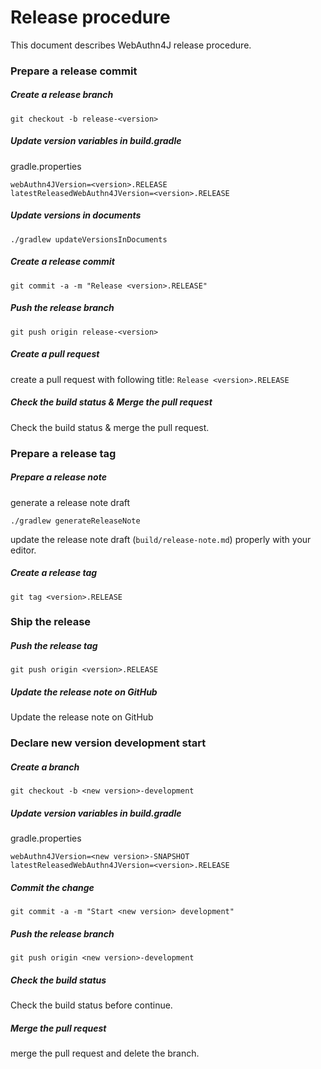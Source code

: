# Release procedure

This document describes WebAuthn4J release procedure.

### Prepare a release commit

##### Create a release branch

```
git checkout -b release-<version>
```

##### Update version variables in build.gradle

gradle.properties
```
webAuthn4JVersion=<version>.RELEASE
latestReleasedWebAuthn4JVersion=<version>.RELEASE
```

##### Update versions in documents

```
./gradlew updateVersionsInDocuments
```

##### Create a release commit

```
git commit -a -m "Release <version>.RELEASE"
```

##### Push the release branch

```
git push origin release-<version>
```

##### Create a pull request

create a pull request with following title: `Release <version>.RELEASE`

##### Check the build status & Merge the pull request

Check the build status & merge the pull request.

### Prepare a release tag

##### Prepare a release note

generate a release note draft

```
./gradlew generateReleaseNote
```

update the release note draft (`build/release-note.md`) properly with your editor.

##### Create a release tag

```
git tag <version>.RELEASE
```

### Ship the release

##### Push the release tag

```
git push origin <version>.RELEASE
```

##### Update the release note on GitHub

Update the release note on GitHub

### Declare new version development start

##### Create a branch

```
git checkout -b <new version>-development
```

##### Update version variables in build.gradle

gradle.properties
```
webAuthn4JVersion=<new version>-SNAPSHOT
latestReleasedWebAuthn4JVersion=<version>.RELEASE
```

##### Commit the change

 ```
git commit -a -m "Start <new version> development"
 ```
 
##### Push the release branch

```
git push origin <new version>-development
```

##### Check the build status

Check the build status before continue.

##### Merge the pull request

merge the pull request and delete the branch.
